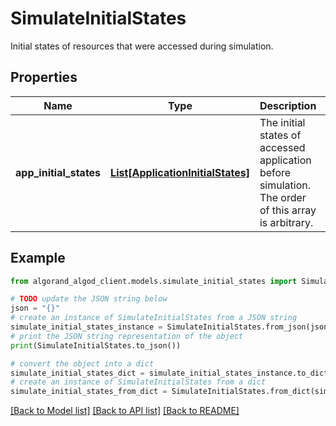 # SimulateInitialStates

Initial states of resources that were accessed during simulation.

## Properties

Name | Type | Description | Notes
------------ | ------------- | ------------- | -------------
**app_initial_states** | [**List[ApplicationInitialStates]**](ApplicationInitialStates.md) | The initial states of accessed application before simulation. The order of this array is arbitrary. | [optional] 

## Example

```python
from algorand_algod_client.models.simulate_initial_states import SimulateInitialStates

# TODO update the JSON string below
json = "{}"
# create an instance of SimulateInitialStates from a JSON string
simulate_initial_states_instance = SimulateInitialStates.from_json(json)
# print the JSON string representation of the object
print(SimulateInitialStates.to_json())

# convert the object into a dict
simulate_initial_states_dict = simulate_initial_states_instance.to_dict()
# create an instance of SimulateInitialStates from a dict
simulate_initial_states_from_dict = SimulateInitialStates.from_dict(simulate_initial_states_dict)
```
[[Back to Model list]](../README.md#documentation-for-models) [[Back to API list]](../README.md#documentation-for-api-endpoints) [[Back to README]](../README.md)


